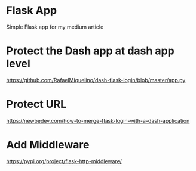# Flask App
Simple Flask app for my medium article

# Protect the Dash app at dash app level

https://github.com/RafaelMiquelino/dash-flask-login/blob/master/app.py

# Protect URL

https://newbedev.com/how-to-merge-flask-login-with-a-dash-application

# Add Middleware

https://pypi.org/project/flask-http-middleware/

